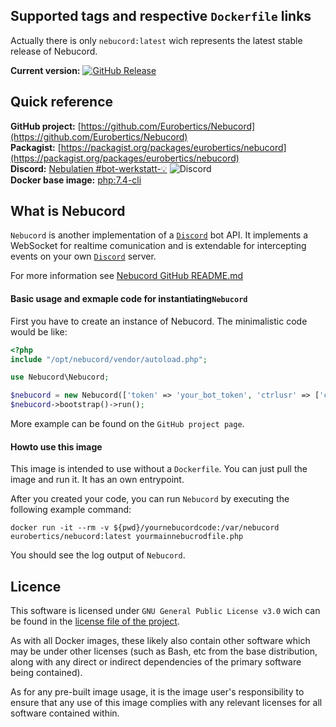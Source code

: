  ## Supported tags and respective ```Dockerfile``` links

Actually there is only ```nebucord:latest``` wich represents the
latest stable release of Nebucord.

**Current version:** [![GitHub Release](https://img.shields.io/github/release/eurobertics/nebucord.svg?colorB=brightgreen&label=latest-stable)](https://github.com/eurobertics/nebucord)

## Quick reference

**GitHub project:** [https://github.com/Eurobertics/Nebucord](https://github.com/Eurobertics/Nebucord)  
**Packagist:** [https://packagist.org/packages/eurobertics/nebucord](https://packagist.org/packages/eurobertics/nebucord)  
**Discord:** [Nebulatien #bot-werkstatt-💡](https://discord.gg/fVHmDD3) ![Discord](https://img.shields.io/discord/429204025678757899)  
**Docker base image:** [php:7.4-cli](https://hub.docker.com/_/php)

## What is Nebucord

```Nebucord``` is another implementation of a [```Discord```](https://discordapp.com) bot API.
It implements a WebSocket for realtime comunication and is extendable for intercepting
events on your own [```Discord```](https://discordapp.com) server.

For more information see [Nebucord GitHub README.md](https://github.com/Eurobertics/Nebucord/blob/master/README.md)

#### Basic usage and exmaple code for instantiating```Nebucord```

First you have to create an instance of Nebucord. The minimalistic code would be like:

```php
<?php
include "/opt/nebucord/vendor/autoload.php";

use Nebucord\Nebucord;

$nebucord = new Nebucord(['token' => 'your_bot_token', 'ctrlusr' => ['controluser-snowflake1', 'controluser-snowflake2']]);
$nebucord->bootstrap()->run();
```

More example can be found on the ```GitHub project page```.

#### Howto use this image

This image is intended to use without a ```Dockerfile```. You can just pull the image
and run it. It has an own entrypoint.

After you created your code, you can run ```Nebucord``` by executing the following example command:

```docker run -it --rm -v ${pwd}/yournebucordcode:/var/nebucord eurobertics/nebucord:latest yourmainnebucrodfile.php```

You should see the log output of ```Nebucord```.

## Licence

This software is licensed under ```GNU General Public License v3.0``` wich can be found in
the [license file of the project](https://github.com/Eurobertics/Nebucord/blob/master/LICENSE).

As with all Docker images, these likely also contain other software which may be under other
licenses (such as Bash, etc from the base distribution, along with any direct or indirect
dependencies of the primary software being contained).

As for any pre-built image usage, it is the image user's responsibility to ensure that any use
of this image complies with any relevant licenses for all software contained within.